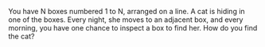You have N boxes numbered 1 to N, arranged on a line. A cat is hiding in one of the boxes. Every night, she moves to an adjacent box, and every morning, you have one chance to inspect a box to find her. How do you find the cat?